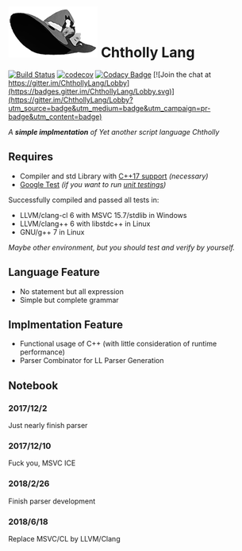 # ![Chtholly Lang Logo](doc/logo/logo180.png) Chtholly Lang

[![Build Status](https://www.travis-ci.org/PragmaTwice/ChthollyLang.svg?branch=master)](https://www.travis-ci.org/PragmaTwice/ChthollyLang)
[![codecov](https://codecov.io/gh/PragmaTwice/ChthollyLang/branch/master/graph/badge.svg)](https://codecov.io/gh/PragmaTwice/ChthollyLang)
[![Codacy Badge](https://api.codacy.com/project/badge/Grade/b63e484d99d24bb0965494587910ec4e)](https://www.codacy.com/app/PragmaTwice/ChthollyLang?utm_source=github.com&amp;utm_medium=referral&amp;utm_content=PragmaTwice/ChthollyLang&amp;utm_campaign=Badge_Grade)
[![Join the chat at https://gitter.im/ChthollyLang/Lobby](https://badges.gitter.im/ChthollyLang/Lobby.svg)](https://gitter.im/ChthollyLang/Lobby?utm_source=badge&utm_medium=badge&utm_campaign=pr-badge&utm_content=badge)


*A **simple implmentation** of Yet another script language Chtholly*

## Requires
* Compiler and std Library with [C++17 support](http://en.cppreference.com/w/cpp/compiler_support) *(necessary)*
* [Google Test](https://github.com/google/googletest) *(if you want to run [unit testings](https://github.com/PragmaTwice/ChthollyLang/tree/master/test))*

Successfully compiled and passed all tests in:
* LLVM/clang-cl 6 with MSVC 15.7/stdlib in Windows
* LLVM/clang++ 6 with libstdc++ in Linux
* GNU/g++ 7 in Linux

*Maybe other environment, but you should test and verify by yourself.*

## Language Feature
* No statement but all expression
* Simple but complete grammar

## Implmentation Feature
* Functional usage of C++ (with little consideration of runtime performance)
* Parser Combinator for LL Parser Generation

## Notebook

### 2017/12/2
Just nearly finish parser

### 2017/12/10
Fuck you, MSVC ICE

### 2018/2/26
Finish parser development

### 2018/6/18
Replace MSVC/CL by LLVM/Clang